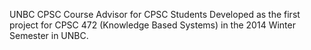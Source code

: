 UNBC CPSC Course Advisor for CPSC Students
Developed as the first project for CPSC 472 (Knowledge Based Systems) in the 2014 Winter Semester in UNBC.